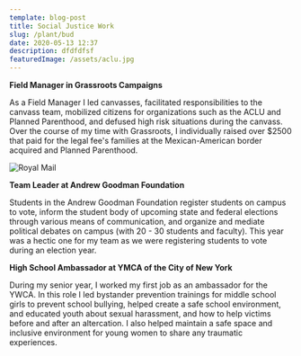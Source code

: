 ```yaml
---
template: blog-post
title: Social Justice Work
slug: /plant/bud
date: 2020-05-13 12:37
description: dfdfdfsf
featuredImage: /assets/aclu.jpg
---
```




**Field Manager in Grassroots Campaigns**

As a Field Manager I led canvasses, facilitated responsibilities to the canvass team, mobilized citizens for organizations such as the ACLU and Planned Parenthood, and defused high risk situations during the canvass. Over the course of my time with Grassroots, I individually raised over $2500 that paid for the legal fee's families at the Mexican-American border acquired and Planned Parenthood.

![Royal Mail](/assets/agf.JPG "Andrew Goodman Foundation Team")

**Team Leader at Andrew Goodman Foundation**

Students in the Andrew Goodman Foundation register students on campus to vote, inform the student body of upcoming state and federal elections through various means of communication, and organize and mediate political debates on campus (with 20 - 30 students and faculty). This year was a hectic one for my team as we were registering students to vote during an election year.

**High School Ambassador at YMCA of the City of New York**

During my senior year, I worked my first job as an ambassador for the YWCA. In this role I led bystander prevention trainings for middle school girls to prevent school bullying, helped create a safe school environment, and educated youth about sexual harassment, and how to help victims before and after an altercation. I also helped maintain a safe space and inclusive environment for young women to share any traumatic experiences.
